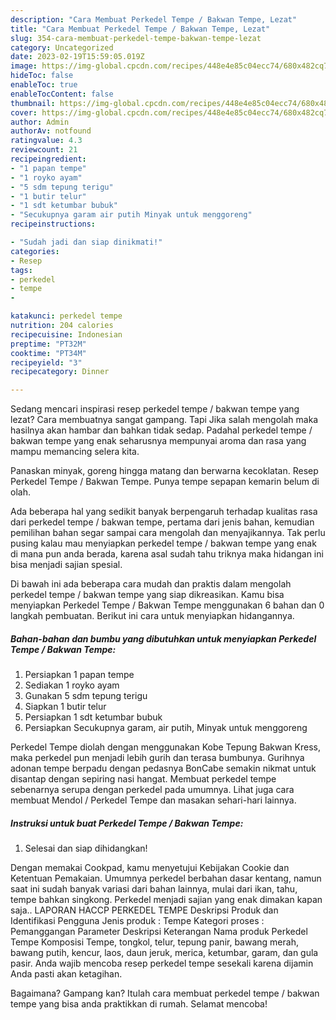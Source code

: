 ```yaml
---
description: "Cara Membuat Perkedel Tempe / Bakwan Tempe, Lezat"
title: "Cara Membuat Perkedel Tempe / Bakwan Tempe, Lezat"
slug: 354-cara-membuat-perkedel-tempe-bakwan-tempe-lezat
category: Uncategorized
date: 2023-02-19T15:59:05.019Z
image: https://img-global.cpcdn.com/recipes/448e4e85c04ecc74/680x482cq70/perkedel-tempe-bakwan-tempe-foto-resep-utama.jpg
hideToc: false
enableToc: true
enableTocContent: false
thumbnail: https://img-global.cpcdn.com/recipes/448e4e85c04ecc74/680x482cq70/perkedel-tempe-bakwan-tempe-foto-resep-utama.jpg
cover: https://img-global.cpcdn.com/recipes/448e4e85c04ecc74/680x482cq70/perkedel-tempe-bakwan-tempe-foto-resep-utama.jpg
author: Admin
authorAv: notfound
ratingvalue: 4.3
reviewcount: 21
recipeingredient:
- "1 papan tempe"
- "1 royko ayam"
- "5 sdm tepung terigu"
- "1 butir telur"
- "1 sdt ketumbar bubuk"
- "Secukupnya garam air putih Minyak untuk menggoreng"
recipeinstructions:

- "Sudah jadi dan siap dinikmati!"
categories:
- Resep
tags:
- perkedel
- tempe
- 

katakunci: perkedel tempe  
nutrition: 204 calories
recipecuisine: Indonesian
preptime: "PT32M"
cooktime: "PT34M"
recipeyield: "3"
recipecategory: Dinner

---
```



Sedang mencari inspirasi resep perkedel tempe / bakwan tempe yang lezat? Cara membuatnya sangat gampang. Tapi Jika salah mengolah maka hasilnya akan hambar dan bahkan tidak sedap. Padahal perkedel tempe / bakwan tempe yang enak seharusnya mempunyai aroma dan rasa yang mampu memancing selera kita.


Panaskan minyak, goreng hingga matang dan berwarna kecoklatan. Resep Perkedel Tempe / Bakwan Tempe. Punya tempe sepapan kemarin belum di olah.

Ada beberapa hal yang sedikit banyak berpengaruh terhadap kualitas rasa dari perkedel tempe / bakwan tempe, pertama dari jenis bahan, kemudian pemilihan bahan segar sampai cara mengolah dan menyajikannya. Tak perlu pusing kalau mau menyiapkan perkedel tempe / bakwan tempe yang enak di mana pun anda berada, karena asal sudah tahu triknya maka hidangan ini bisa menjadi sajian spesial.


Di bawah ini ada beberapa cara mudah dan praktis dalam mengolah perkedel tempe / bakwan tempe yang siap dikreasikan. Kamu bisa menyiapkan Perkedel Tempe / Bakwan Tempe menggunakan 6 bahan dan 0 langkah pembuatan. Berikut ini cara untuk menyiapkan hidangannya.

<!--inarticleads1-->

##### Bahan-bahan dan bumbu yang dibutuhkan untuk menyiapkan Perkedel Tempe / Bakwan Tempe:

1. Persiapkan 1 papan tempe
1. Sediakan 1 royko ayam
1. Gunakan 5 sdm tepung terigu
1. Siapkan 1 butir telur
1. Persiapkan 1 sdt ketumbar bubuk
1. Persiapkan Secukupnya garam, air putih, Minyak untuk menggoreng


Perkedel Tempe diolah dengan menggunakan Kobe Tepung Bakwan Kress, maka perkedel pun menjadi lebih gurih dan terasa bumbunya. Gurihnya adonan tempe berpadu dengan pedasnya BonCabe semakin nikmat untuk disantap dengan sepiring nasi hangat. Membuat perkedel tempe sebenarnya serupa dengan perkedel pada umumnya. Lihat juga cara membuat Mendol / Perkedel Tempe dan masakan sehari-hari lainnya. 

<!--inarticleads2-->

##### Instruksi untuk buat Perkedel Tempe / Bakwan Tempe:


1. Selesai dan siap dihidangkan!

Dengan memakai Cookpad, kamu menyetujui Kebijakan Cookie dan Ketentuan Pemakaian. Umumnya perkedel berbahan dasar kentang, namun saat ini sudah banyak variasi dari bahan lainnya, mulai dari ikan, tahu, tempe bahkan singkong. Perkedel menjadi sajian yang enak dimakan kapan saja.. LAPORAN HACCP PERKEDEL TEMPE Deskripsi Produk dan Identifikasi Pengguna Jenis produk : Tempe Kategori proses : Pemanggangan Parameter Deskripsi Keterangan Nama produk Perkedel Tempe Komposisi Tempe, tongkol, telur, tepung panir, bawang merah, bawang putih, kencur, laos, daun jeruk, merica, ketumbar, garam, dan gula pasir. Anda wajib mencoba resep perkedel tempe sesekali karena dijamin Anda pasti akan ketagihan. 

Bagaimana? Gampang kan? Itulah cara membuat perkedel tempe / bakwan tempe yang bisa anda praktikkan di rumah. Selamat mencoba!
